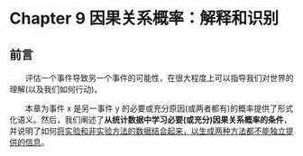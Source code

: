 # Chapter 9 因果关系概率：解释和识别
## 前言
&emsp;&emsp;评估一个事件导致另一个事件的可能性，在很大程度上可以指导我们对世界的理解(以及我们如何行动)。

&emsp;&emsp;本章为事件 x 是另一事件 y 的必要或充分原因(或两者都有)的概率提供了形式化语义。然后，我们阐述了**从统计数据中学习必要(或充分)因果关系概率的条件**，并说明了如何<a id="exm9.3.4">[将实验和非实验方法的数据结合起来，以生成两种方法都不能独立提供的信息](./chapter_9_3.md#exm9.3.4)<a id="exm9.3.4">。